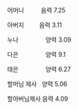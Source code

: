 어머니          음력 7.25

아버지         음력 3.11

누나                양력 3.09

다은                양력 9.1

태은                양력 6.27

  

할머님 제사   양력 5.06

할아버님제사 음력 4.09